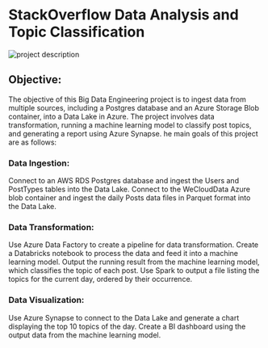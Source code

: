 # StackOverflow Data Analysis and Topic Classification
![project description](https://github.com/abdullahfawazaltulahi/Stackoverflow_project/assets/63244923/d9fd05c7-7670-45c9-bef0-1d65ad20adb3)



## Objective:
The objective of this Big Data Engineering project is to ingest data from multiple sources, including a Postgres database and an Azure Storage Blob container, into a Data Lake in Azure. The project involves data transformation, running a machine learning model to classify post topics, and generating a report using Azure Synapse.
he main goals of this project are as follows:

### Data Ingestion:
Connect to an AWS RDS Postgres database and ingest the Users and PostTypes tables into the Data Lake.
Connect to the WeCloudData Azure blob container and ingest the daily Posts data files in Parquet format into the Data Lake.
### Data Transformation:
Use Azure Data Factory to create a pipeline for data transformation.
Create a Databricks notebook to process the data and feed it into a machine learning model.
Output the running result from the machine learning model, which classifies the topic of each post.
Use Spark to output a file listing the topics for the current day, ordered by their occurrence.
### Data Visualization:
Use Azure Synapse to connect to the Data Lake and generate a chart displaying the top 10 topics of the day.
Create a BI dashboard using the output data from the machine learning model.
